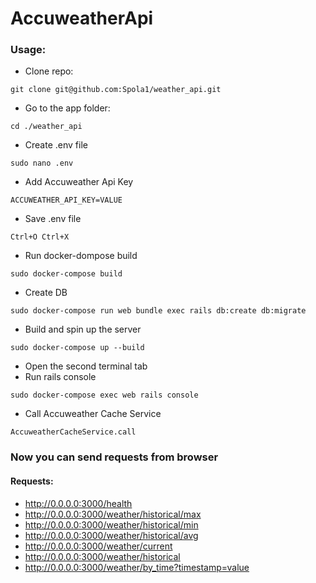 # AccuweatherApi

### Usage:

- Clone repo:
```
git clone git@github.com:Spola1/weather_api.git
```
- Go to the app folder:
```
cd ./weather_api
```
- Create .env file
```
sudo nano .env
```
- Add Accuweather Api Key
```
ACCUWEATHER_API_KEY=VALUE
```
- Save .env file
```
Ctrl+O Ctrl+X
```
- Run docker-dompose build
```
sudo docker-compose build
```
- Create DB
```
sudo docker-compose run web bundle exec rails db:create db:migrate
```
- Build and spin up the server
```
sudo docker-compose up --build
```
- Open the second terminal tab 
- Run rails console
```
sudo docker-compose exec web rails console
```
- Call Accuweather Cache Service
```
AccuweatherCacheService.call
```
### Now you can send requests from browser

#### Requests:
- http://0.0.0.0:3000/health
- http://0.0.0.0:3000/weather/historical/max
- http://0.0.0.0:3000/weather/historical/min
- http://0.0.0.0:3000/weather/historical/avg
- http://0.0.0.0:3000/weather/current
- http://0.0.0.0:3000/weather/historical
- http://0.0.0.0:3000/weather/by_time?timestamp=value
